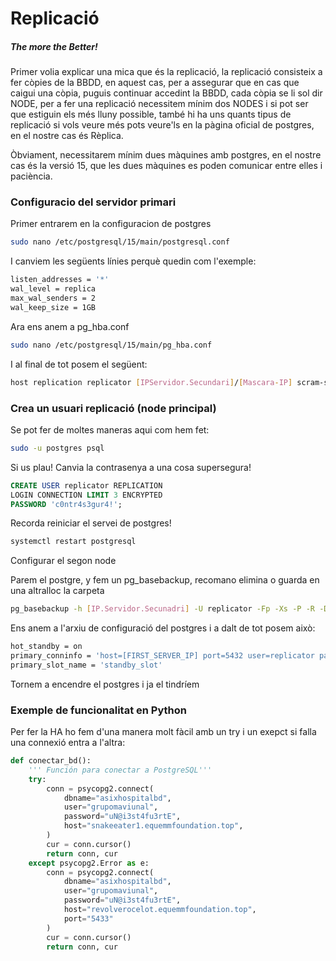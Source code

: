 <h1>Replicació</h1>
<h5><em>The more the Better!</em></h5>
<p>Primer volia explicar una mica que és la replicació, la replicació consisteix a fer còpies de la BBDD, en aquest cas, per a assegurar que en cas que caigui una còpia, puguis continuar accedint la BBDD, cada còpia se li sol dir NODE, per a fer una replicació necessitem mínim dos NODES i si pot ser que estiguin els més lluny possible, també hi ha uns quants tipus de replicació si vols veure més pots veure'ls en la pàgina oficial de postgres, en el nostre cas és Rèplica.</p>

<p>Òbviament, necessitarem mínim dues màquines amb postgres, en el nostre cas és la versió 15, que les dues màquines es poden comunicar entre elles i paciència.</p>


<h3>Configuracio del servidor primari</h3>

<p>Primer entrarem en la configuracion de postgres</p>

```bash
sudo nano /etc/postgresql/15/main/postgresql.conf
```
<p>I canviem les següents línies perquè quedin com l'exemple:</p>

```bash
listen_addresses = '*'
wal_level = replica
max_wal_senders = 2
wal_keep_size = 1GB

```

<p>Ara ens anem a pg_hba.conf</p>

```bash
sudo nano /etc/postgresql/15/main/pg_hba.conf
```

<p>I al final de tot posem el següent:</p>

```bash	
host replication replicator [IPServidor.Secundari]/[Mascara-IP] scram-sha-256
```

<h3>Crea un usuari replicació (node principal)</h3>
<p>Se pot fer de moltes maneras aqui com hem fet:</p>

```bash	
sudo -u postgres psql
```

<p>Si us plau! Canvia la contrasenya a una cosa supersegura!</p>

```sql
CREATE USER replicator REPLICATION 
LOGIN CONNECTION LIMIT 3 ENCRYPTED 
PASSWORD 'c0ntr4s3gur4!';
```

<p>Recorda reiniciar el servei de postgres!</p>

```bash	
systemctl restart postgresql
```

<p>Configurar el segon node</p>
<p>Parem el postgre, y fem un pg_basebackup, recomano elimina o guarda en una altralloc la carpeta</p>

```bash	
pg_basebackup -h [IP.Servidor.Secunadri] -U replicator -Fp -Xs -P -R -D /var/lib/pgsql/15/data/
```

<p>Ens anem a l'arxiu de configuració del postgres i a dalt de tot posem això:</p>

```bash	
hot_standby = on
primary_conninfo = 'host=[FIRST_SERVER_IP] port=5432 user=replicator password=[YOUR_PASSWORD] sslmode=prefer'
primary_slot_name = 'standby_slot'
```

<p>Tornem a encendre el postgres i ja el tindríem</p>

<h3>Exemple de funcionalitat en Python</h3>

<p>Per fer la HA ho fem d'una manera molt fàcil amb un try i un exepct si falla una connexió entra a l'altra:</p>

```python
def conectar_bd():
    ''' Función para conectar a PostgreSQL'''
    try:
        conn = psycopg2.connect(
            dbname="asixhospitalbd",
            user="grupomaviunal",
            password="uN@i3st4fu3rtE",
            host="snakeeater1.equemmfoundation.top",
        )
        cur = conn.cursor()
        return conn, cur
    except psycopg2.Error as e:
        conn = psycopg2.connect(
            dbname="asixhospitalbd",
            user="grupomaviunal",
            password="uN@i3st4fu3rtE",
            host="revolverocelot.equemmfoundation.top",
            port="5433"
        )
        cur = conn.cursor()
        return conn, cur
```